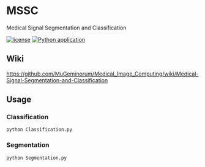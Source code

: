 # MSSC
Medical Signal Segmentation and Classification

[![license](https://img.shields.io/github/license/MuGeminorum/Medical_Image_Computing.svg)](https://github.com/MuGeminorum/Medical_Image_Computing/blob/master/LICENSE)
[![Python application](https://github.com/MuGeminorum/Medical_Image_Computing/workflows/Python%20application/badge.svg)](https://github.com/MuGeminorum/Medical_Image_Computing/actions)

## Wiki

<https://github.com/MuGeminorum/Medical_Image_Computing/wiki/Medical-Signal-Segmentation-and-Classification>

## Usage

### Classification
```
python Classification.py
```

### Segmentation
```
python Segmentation.py
```
